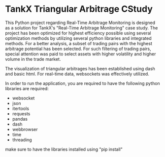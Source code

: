 # TankX Triangular Arbitrage CStudy
This Python project regarding Real-Time Arbitrage Monitoring is designed as a solution for TankX's "Real-Time Arbitrage Monitoring" case study. The project has been optimized for highest efficiency possible using several optimization methods by utilizing several python libraries and integrated methods. For a better analysis, a subset of trading pairs with the highest arbitrage potential has been selected. For such filtering of trading pairs, special attention was paid to select assets with higher volatility and higher volume in the trade market.

The visualization of triangular arbitrages has been established using dash and basic html. For real-time data, websockets was effectively utilized.

In order to run the application, you are required to have the following python libraries are required:

- websocket
- json
- itertools
- requests
- pandas
- dash
- webbrowser
- time
- threading

make sure to have the libraries installed using "pip install"
